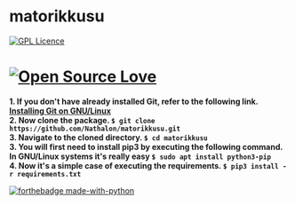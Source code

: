 # matorikkusu

[![GPL Licence](https://badges.frapsoft.com/os/gpl/gpl-150x33.png?v=103)](https://opensource.org/licenses/GPL-3.0/)

[![Open Source Love](https://badges.frapsoft.com/os/v2/open-source-175x29.png?v=103)](https://github.com/ellerbrock/open-source-badges/)
========================================================================================================================================

**1. If you don't have already installed Git, refer to the following link. [Installing Git on GNU/Linux](https://git-scm.com/book/en/v2/Getting-Started-Installing-Git)**  
**2. Now clone the package. `$ git clone https://github.com/Nathalon/matorikkusu.git`**  
**3. Navigate to the cloned directory. `$ cd matorikkusu`**  
**3. You will first need to install pip3 by executing the following command. In GNU/Linux systems it's really easy `$ sudo apt install python3-pip`**  
**4. Now it's a simple case of executing the requirements. `$ pip3 install -r requirements.txt`**  

[![forthebadge made-with-python](http://ForTheBadge.com/images/badges/made-with-python.svg)](https://www.python.org/)
